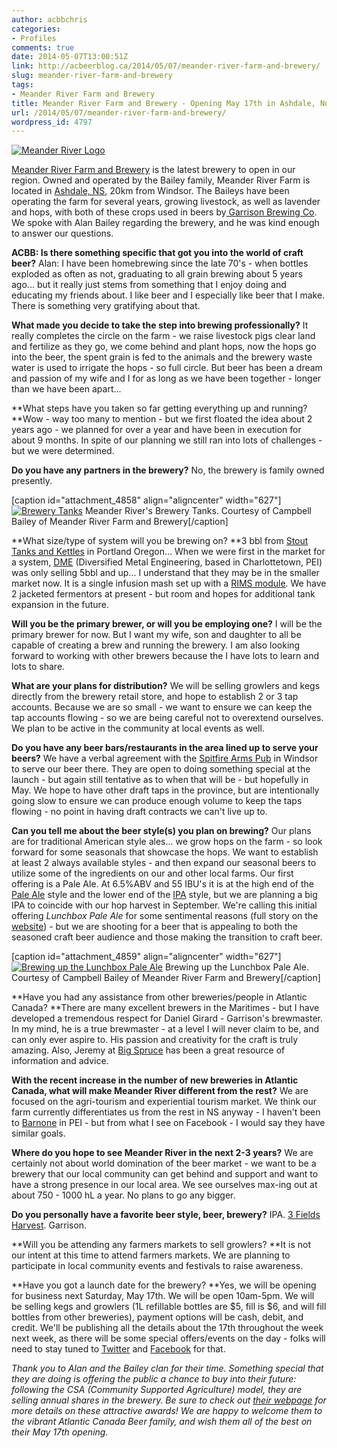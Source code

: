```yaml
---
author: acbbchris
categories:
- Profiles
comments: true
date: 2014-05-07T13:00:51Z
link: http://acbeerblog.ca/2014/05/07/meander-river-farm-and-brewery/
slug: meander-river-farm-and-brewery
tags:
- Meander River Farm and Brewery
title: Meander River Farm and Brewery - Opening May 17th in Ashdale, Nova Scotia
url: /2014/05/07/meander-river-farm-and-brewery/
wordpress_id: 4797
---
```


[![Meander River Logo](http://acbeerblog.ca/wp-content/uploads/2014/04/mrfb-logo_cmyk_300dpi.jpg?w=627)](http://acbeerblog.ca/wp-content/uploads/2014/04/mrfb-logo_cmyk_300dpi.jpg)



[Meander River Farm and Brewery](http://www.meanderriverfarm.ca/) is the latest brewery to open in our region. Owned and operated by the Bailey family, Meander River Farm is located in [Ashdale, NS](https://maps.google.ca/maps?q=Meander+River+Farm+%26+Brewery,+Woodville+Road,+Mount+Uniacke,+NS&hl=en&sll=45.011419,-63.816833&sspn=0.321842,0.837021&oq=meander+&hq=Meander+River+Farm+%26+Brewery,&hnear=Woodville+Rd,+Mt+Uniacke,+Nova+Scotia+B0N+1Z0&t=m&z=14), 20km from Windsor. The Baileys have been operating the farm for several years, growing livestock, as well as lavender and hops, with both of these crops used in beers by[ Garrison Brewing Co](http://www.garrisonbrewing.com/). We spoke with Alan Bailey regarding the brewery, and he was kind enough to answer our questions.

**ACBB: Is there something specific that got you into the world of craft beer?**
Alan: I have been homebrewing since the late 70's - when bottles exploded as often as not, graduating to all grain brewing about 5 years ago... but it really just stems from something that I enjoy doing and educating my friends about. I like beer and I especially like beer that I make. There is something very gratifying about that.

**What made you decide to take the step into brewing professionally?**
It really completes the circle on the farm - we raise livestock pigs clear land and fertilize as they go, we come behind and plant hops, now the hops go into the beer, the spent grain is fed to the animals and the brewery waste water is used to irrigate the hops - so full circle. But beer has been a dream and passion of my wife and I for as long as we have been together - longer than we have been apart...

**What steps have you taken so far getting everything up and running?
**Wow - way too many to mention - but we first floated the idea about 2 years ago - we planned for over a year and have been in execution for about 9 months. In spite of our planning we still ran into lots of challenges - but we were determined.

**Do you have any partners in the brewery?**
No, the brewery is family owned presently.

[caption id="attachment_4858" align="aligncenter" width="627"][![Brewery Tanks](http://acbeerblog.ca/wp-content/uploads/2014/05/brewery-tanks.jpg?w=627)](http://acbeerblog.ca/wp-content/uploads/2014/05/brewery-tanks.jpg) Meander River's Brewery Tanks. Courtesy of Campbell Bailey of Meander River Farm and Brewery[/caption]

**What size/type of system will you be brewing on?
**3 bbl from [Stout Tanks and Kettles](http://conical-fermenter.com/) in Portland Oregon... When we were first in the market for a system, [DME](http://www.dmeinternational.com/brewing/index.php) (Diversified Metal Engineering, based in Charlottetown, PEI) was only selling 5bbl and up... I  understand that they may be in the smaller market now. It is a single infusion mash set up with a [RIMS module](http://byo.com/equipment/item/84-abcs-of-recirculated-brewing-systems).  We have 2 jacketed fermentors at present - but room and hopes for additional tank expansion in the future.

**Will you be the primary brewer, or will you be employing one?**
I will be the primary brewer for now. But I want my wife, son and daughter to all be capable of creating a brew and running the brewery. I am also looking forward to working with other brewers because the I have lots to learn and lots to share.

**What are your plans for distribution?**
We will be selling growlers and kegs directly from the brewery retail store, and hope to establish 2 or 3 tap accounts. Because we are so small - we want to ensure we can keep the tap accounts flowing - so we are being careful not to overextend ourselves. We plan to be active in the community at local events as well.

**Do you have any beer bars/restaurants in the area lined up to serve your beers?**
We have a verbal agreement with the [Spitfire Arms Pub](http://www.spitfirearms.com/) in Windsor to serve our beer there. They are open to doing something special at the launch - but again still tentative as to when that will be - but hopefully in May. We hope to have other draft taps in the province, but are intentionally going slow to ensure we can produce enough volume to keep the taps flowing - no point in having draft contracts we can't live up to.

**Can you tell me about the beer style(s) you plan on brewing?**
Our plans are for traditional American style ales... we grow hops on the farm - so look forward for some seasonals that showcase the hops. We want to establish at least 2 always available styles - and then expand our seasonal beers to utilize some of the ingredients on our and other local farms. Our first offering is a Pale Ale. At 6.5%ABV and 55 IBU's it is at the high end of the [Pale Ale](http://www.bjcp.org/2008styles/style10.php#1a) style and the lower end of the [IPA](http://www.bjcp.org/2008styles/style14.php#1b) style, but we are planning a big IPA to coincide with our hop harvest in September. We're calling this initial offering _Lunchbox Pale Ale_ for some sentimental reasons (full story on the [website](http://www.meanderriverfarm.ca/the-brewery/)) - but we are shooting for a beer that is appealing to both the seasoned craft beer audience and those making the transition to craft beer.

[caption id="attachment_4859" align="aligncenter" width="627"][![Brewing up the Lunchbox Pale Ale](http://acbeerblog.ca/wp-content/uploads/2014/05/first-brew-day.jpg?w=627)](http://acbeerblog.ca/wp-content/uploads/2014/05/first-brew-day.jpg) Brewing up the Lunchbox Pale Ale. Courtesy of Campbell Bailey of Meander River Farm and Brewery[/caption]

**Have you had any assistance from other breweries/people in Atlantic Canada?
**There are many excellent brewers in the Maritimes - but I have developed a tremendous respect for Daniel Girard - Garrison's brewmaster. In my mind, he is a true brewmaster - at a level I will never claim to be, and can only ever aspire to. His passion and creativity for the craft is truly amazing. Also, Jeremy at [Big Spruce](http://www.bigspruce.ca/) has been a great resource of information and advice.

**With the recent increase in the number of new breweries in Atlantic Canada, what will make Meander River different from the rest?**
We are focused on the agri-tourism and experiential tourism market. We think our farm currently differentiates us from the rest in NS anyway - I haven't been to [Barnone](https://www.facebook.com/BarNone.Brewing) in PEI - but from what I see on Facebook - I would say they have similar goals.

**Where do you hope to see Meander River in the next 2-3 years?**
We are certainly not about world domination of the beer market - we want to be a brewery that our local community can get behind and support and want to have a strong presence in our local area. We see ourselves max-ing out at about 750 - 1000 hL a year. No plans to go any bigger.

**Do you personally have a favorite beer style, beer, brewery?**
IPA. [3 Fields Harvest](http://garrisonbrewing.com/accounts/garrison/websites/garrisonbrewing.com/website_files/files/3%20Fields%20PR%20-%202013.pdf). Garrison.

**Will you be attending any farmers markets to sell growlers?
**It is not our intent at this time to attend farmers markets. We are planning to participate in local community events and festivals to raise awareness.

**Have you got a launch date for the brewery?
**Yes, we will be opening for business next Saturday, May 17th. We will be open 10am-5pm. We will be selling kegs and growlers (1L refillable bottles are $5, fill is $6, and will fill bottles from other breweries), payment options will be cash, debit, and credit. We'll be publishing all the details about the 17th throughout the week next week, as there will be some special offers/events on the day - folks will need to stay tuned to [Twitter](https://twitter.com/meanderriver) and [Facebook](https://www.facebook.com/MeanderRiverFarm) for that.



_Thank you to Alan and the Bailey clan for their time. Something special that they are doing is offering the public a chance to buy into their future: following the CSA (Community Supported Agriculture) model, they are selling annual shares in the brewery. Be sure to check out [their webpage](http://www.meanderriverfarm.ca/the-brewery/) for more details on these attractive awards! We are happy to welcome them to the vibrant Atlantic Canada Beer family, and wish them all of the best on their May 17th opening._
